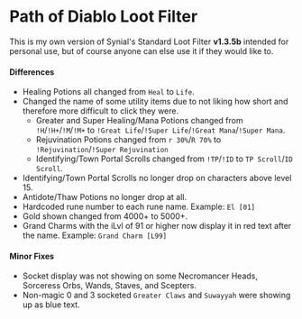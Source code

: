 # Path of Diablo Loot Filter
This is my own version of Synial's Standard Loot Filter **v1.3.5b** intended for personal use, but of course anyone can else use it if they would like to.

#### Differences
* Healing Potions all changed from `Heal` to `Life`.
* Changed the name of some utility items due to not liking how short and therefore more difficult to click they were.
  * Greater and Super Healing/Mana Potions changed from `!H`/`!H+`/`!M`/`!M+` to `!Great Life`/`!Super Life`/`!Great Mana`/`!Super Mana`.
  * Rejuvination Potions changed from `r 30%`/`R 70%` to `!Rejuvination`/`!Super Rejuvination`
  * Identifying/Town Portal Scrolls changed from `!TP`/`!ID` to `TP Scroll`/`ID Scroll`.
* Identifying/Town Portal Scrolls no longer drop on characters above level 15.
* Antidote/Thaw Potions no longer drop at all.
* Hardcoded rune number to each rune name. Example: `El [01]`
* Gold shown changed from 4000+ to 5000+.
* Grand Charms with the iLvl of 91 or higher now display it in red text after the name. Example: `Grand Charm [L99]`

#### Minor Fixes
* Socket display was not showing on some Necromancer Heads, Sorceress Orbs, Wands, Staves, and Scepters.
* Non-magic 0 and 3 socketed `Greater Claws` and `Suwayyah` were showing up as blue text.

